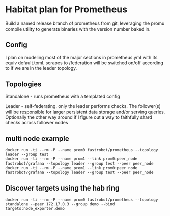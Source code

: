 Habitat plan for Prometheus
======

Build a named release branch of prometheus from git, 
leveraging the promu compile utility to generate binaries
with the version number baked in.

Config
---

I plan on modeling most of the major sections in prometheus.yml with its equiv 
default.toml. scrapes to /federation will be switched on/off according to
if we are in the leader topology. 

Topologies
---

Standalone - runs prometheus with a templated config

Leader - self-federating. only the leader
 performs checks. The follower(s) will be responsible for larger persistent
  data storage and/or serving queries.  Optionally the other way around
  if I figure out a way to faithfully shard checks across follower nodes


multi node example
---
```shell
docker run -ti --rm -P --name prom0 fastrobot/prometheus --topology leader --group test
docker run -ti --rm -P --name prom1 --link prom0:peer_node fastrobot/grafana --topology leader --group test --peer peer_node
docker run -ti --rm -P --name prom1 --link prom0:peer_node fastrobot/grafana --topology leader --group test --peer peer_node
```

Discover targets using the hab ring
---
```
docker run -ti --rm -P --name prom0 fastrobot/prometheus --topology standalone --peer 172.17.0.3 --group demo --bind targets:node_exporter.demo

```
